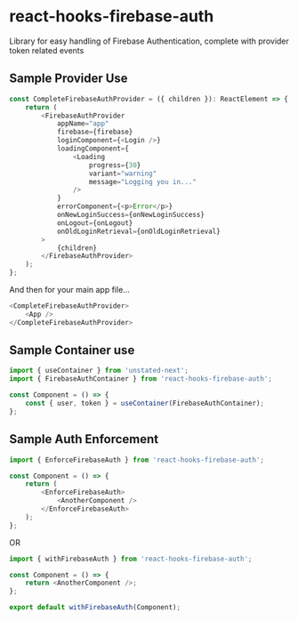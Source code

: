 # react-hooks-firebase-auth

Library for easy handling of Firebase Authentication, complete with provider token related events

## Sample Provider Use

```typescript
const CompleteFirebaseAuthProvider = ({ children }): ReactElement => {
    return (
        <FirebaseAuthProvider
            appName="app"
            firebase={firebase}
            loginComponent={<Login />}
            loadingComponent={
                <Loading
                    progress={30}
                    variant="warning"
                    message="Logging you in..."
                />
            }
            errorComponent={<p>Error</p>}
            onNewLoginSuccess={onNewLoginSuccess}
            onLogout={onLogout}
            onOldLoginRetrieval={onOldLoginRetrieval}
        >
            {children}
        </FirebaseAuthProvider>
    );
};
```

And then for your main app file...

```typescript
<CompleteFirebaseAuthProvider>
    <App />
</CompleteFirebaseAuthProvider>
```

## Sample Container use

```typescript
import { useContainer } from 'unstated-next';
import { FirebaseAuthContainer } from 'react-hooks-firebase-auth';

const Component = () => {
    const { user, token } = useContainer(FirebaseAuthContainer);
};
```

## Sample Auth Enforcement

```typescript
import { EnforceFirebaseAuth } from 'react-hooks-firebase-auth';

const Component = () => {
    return (
        <EnforceFirebaseAuth>
            <AnotherComponent />
        </EnforceFirebaseAuth>
    );
};
```

OR

```typescript
import { withFirebaseAuth } from 'react-hooks-firebase-auth';

const Component = () => {
    return <AnotherComponent />;
};

export default withFirebaseAuth(Component);
```
